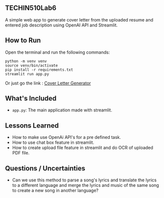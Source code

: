 ## TECHIN510Lab6
A simple web app to generate cover letter from the uploaded resume and entered job description using OpenAI API and Streamlit.  

## How to Run
Open the terminal and run the following commands:

```
python -m venv venv
source venv/bin/activate
pip install -r requirements.txt
streamlit run app.py
```
Or just go the link : [Cover Letter Generator](https://aayushlab6.azurewebsites.net/)

## What's Included

- `app.py`: The main application made with streamlit.

## Lessons Learned

- How to make use OpenAi API's for a pre defined task.
- How to use chat box feature in streamlit.
- How to create upload file feature in streamlit and do OCR of uploaded PDF file.

## Questions / Uncertainties

- Can we use this method to parse a song's lyrics and translate the lyrics to a different language and merge the lyrics and music of the same song to create a new song in another language?
